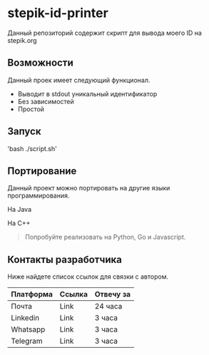 # stepik-id-printer
Данный репозиторий содержит скрипт для вывода моего ID на stepik.org

## Возможности
Данный проек имеет следующий функционал.
- Выводит в stdout уникальный идентификатор
- Без зависимостей
- Простой

## Запуск

'bash ./script.sh'

## Портирование

Данный проект можно портировать на другие языки программирования.

На Java


На C++

> Попробуйте реализовать на Python, Go и Javascript.

## Контакты разработчика 

Ниже найдете список ссылок для связки с автором.

| Платформа | Ссылка | Отвечу за|
|-----------|--------|----------|
| Почта     | Link   | 24 часа  |
|Linkedin   | Link   | 3 часа   |
|Whatsapp   | Link   | 3 часа   |
|Telegram   | Link   | 3 часа   |


